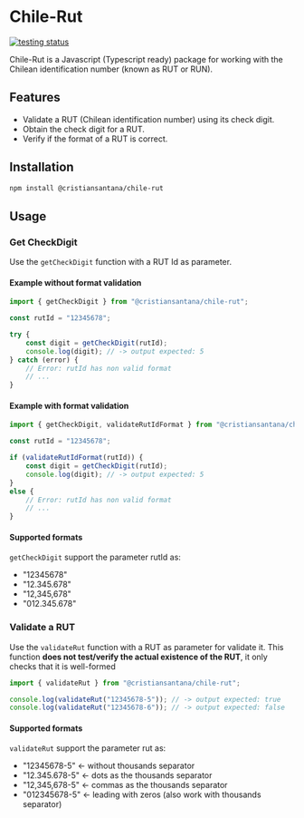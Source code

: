 # Chile-Rut
[![testing status](https://github.com/cristiansantana/chile-rut/actions/workflows/testing.yml/badge.svg)](https://github.com/cristiansantana/chile-rut/actions/workflows/build.yml?query=branch%3Amain++)

Chile-Rut is a Javascript (Typescript ready) package for working with the Chilean identification number (known as RUT or RUN).

## Features

- Validate a RUT (Chilean identification number) using its check digit.
- Obtain the check digit for a RUT.
- Verify if the format of a RUT is correct.

## Installation

```sh
npm install @cristiansantana/chile-rut
```

## Usage

### Get CheckDigit

Use the `getCheckDigit` function with a RUT Id as parameter.

#### Example without format validation
```js
import { getCheckDigit } from "@cristiansantana/chile-rut";

const rutId = "12345678";

try {
    const digit = getCheckDigit(rutId);
    console.log(digit); // -> output expected: 5
} catch (error) {
    // Error: rutId has non valid format
    // ...   
}
```

#### Example with format validation
```js
import { getCheckDigit, validateRutIdFormat } from "@cristiansantana/chile-rut";

const rutId = "12345678";

if (validateRutIdFormat(rutId)) {
    const digit = getCheckDigit(rutId);
    console.log(digit); // -> output expected: 5
}
else {
    // Error: rutId has non valid format
    // ...
}
```

#### Supported formats

`getCheckDigit` support the parameter rutId as:

- "12345678"
- "12.345.678"
- "12,345,678"
- "012.345.678"

### Validate a RUT

Use the `validateRut` function with a RUT as parameter for validate it. This function **does not test/verify the actual existence of the RUT**, it only checks that it is well-formed

```js
import { validateRut } from "@cristiansantana/chile-rut";

console.log(validateRut("12345678-5")); // -> output expected: true
console.log(validateRut("12345678-6")); // -> output expected: false
```

#### Supported formats

`validateRut` support the parameter rut as:

- "12345678-5" <- without thousands separator
- "12.345.678-5" <- dots as the thousands separator
- "12,345,678-5" <- commas as the thousands separator
- "012345678-5" <- leading with zeros (also work with thousands separator)
